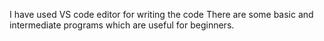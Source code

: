 I have used VS code editor for writing the code
There are some basic and intermediate programs which are useful for beginners.
